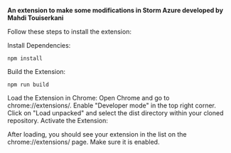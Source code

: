 
__An extension to make some modifications in Storm Azure developed by Mahdi Touiserkani__

Follow these steps to install the extension:

Install Dependencies:

```npm install```

Build the Extension:

```npm run build```

Load the Extension in Chrome:
Open Chrome and go to chrome://extensions/.
Enable "Developer mode" in the top right corner.
Click on "Load unpacked" and select the dist directory within your cloned repository.
Activate the Extension:

After loading, you should see your extension in the list on the chrome://extensions/ page.
Make sure it is enabled.
